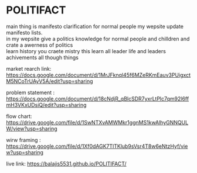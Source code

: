 # POLITIFACT
main thing is manifesto clarification for normal people my wepsite update manifesto lists.<br>
 in my wepsite give a politics  knowledge for normal people and chilldren and crate a awerness of politics<br> 
 learn history you craete mistry this learn all leader life and leaders achivements all though things <br>


market rearch link:      https://docs.google.com/document/d/1MrJFknql45f6MZeRKmEauv3PUigxctM5NCoTrUAyV5A/edit?usp=sharing

problem statement :      https://docs.google.com/document/d/18cNdjR_qBlcSDR7yxrLtPlc7qm92l6ffmH3VKxUDsiQ/edit?usp=sharing

flow chart:              https://drive.google.com/file/d/1SwNTXvAMWMkr1ggnMS1kwAlhyGNNQULW/view?usp=sharing

wirw framing :           https://drive.google.com/file/d/1Xf0dAGK7TlTKlub9sVsr4T8w6eNtzHyf/view?usp=sharing


live link:    https://balajis5531.github.io/POLITIFACT/